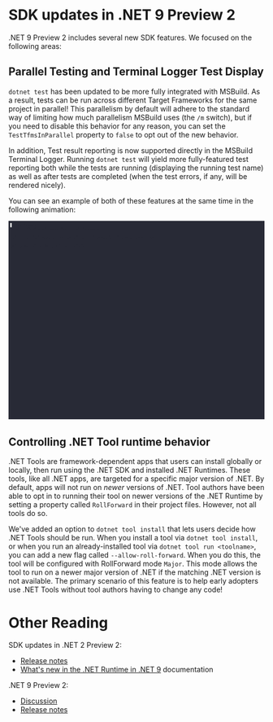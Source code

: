 # SDK updates in .NET 9 Preview 2

.NET 9 Preview 2 includes several new SDK features. We focused on the following areas:

## Parallel Testing and Terminal Logger Test Display

`dotnet test` has been updated to be more fully integrated with MSBuild. As a result, tests can be run across different Target Frameworks for the same project in parallel! This parallelism by default will adhere to the standard way of limiting how much parallelism MSBuild uses (the `/m` switch), but if you need to disable this behavior for any reason, you can set the `TestTfmsInParallel` property to `false` to opt out of the new behavior.

In addition, Test result reporting is now supported directly in the MSBuild Terminal Logger. Running `dotnet test` will yield more fully-featured test reporting both while the tests are running (displaying the running test name) as well as after tests are completed (when the test errors, if any, will be rendered nicely).

You can see an example of both of these features at the same time in the following animation:

![parallel-testing](media/dotnettest.gif)

## Controlling .NET Tool runtime behavior

.NET Tools are framework-dependent apps that users can install globally or locally, then run using the .NET SDK and installed .NET Runtimes. These tools, like all .NET apps, are targeted for a specific major version of .NET. By default, apps will not run on _newer_ versions of .NET. Tool authors have been able to opt in to running their tool on newer versions of the .NET Runtime by setting a property called `RollForward` in their project files. However, not all tools do so.

We've added an option to `dotnet tool install` that lets users decide how .NET Tools should be run. When you install a tool via `dotnet tool install`, or when you run an already-installed tool via `dotnet tool run <toolname>`, you can add a new flag called `--allow-roll-forward`. When you do this, the tool will be configured with RollForward mode `Major`. This mode allows the tool to run on a newer major version of .NET if the matching .NET version is not available. The primary scenario of this feature is to help early adopters use .NET Tools without tool authors having to change any code!

# Other Reading

SDK updates in .NET 2 Preview 2:

- [Release notes](https://github.com/dotnet/core/blob/main/release-notes/9.0/preview/preview2/sdk.md)
- [What's new in the .NET Runtime in .NET 9](https://learn.microsoft.com/dotnet/core/whats-new/dotnet-9/overview) documentation

.NET 9 Preview 2:

- [Discussion](https://aka.ms/dotnet/9/preview2)
- [Release notes](https://github.com/dotnet/core/blob/main/release-notes/9.0/preview/preview2/README.md)